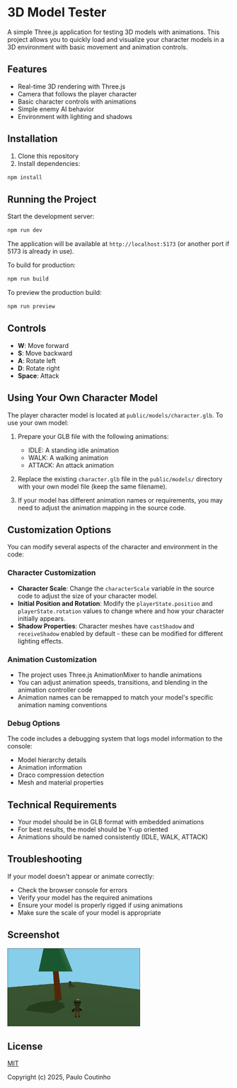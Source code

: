 # 3D Model Tester

A simple Three.js application for testing 3D models with animations. This project allows you to quickly load and visualize your character models in a 3D environment with basic movement and animation controls.

## Features

- Real-time 3D rendering with Three.js
- Camera that follows the player character
- Basic character controls with animations
- Simple enemy AI behavior
- Environment with lighting and shadows

## Installation

1. Clone this repository
2. Install dependencies:

```bash
npm install
```

## Running the Project

Start the development server:

```bash
npm run dev
```

The application will be available at `http://localhost:5173` (or another port if 5173 is already in use).

To build for production:

```bash
npm run build
```

To preview the production build:

```bash
npm run preview
```

## Controls

- **W**: Move forward
- **S**: Move backward
- **A**: Rotate left
- **D**: Rotate right
- **Space**: Attack

## Using Your Own Character Model

The player character model is located at `public/models/character.glb`. To use your own model:

1. Prepare your GLB file with the following animations:
   - IDLE: A standing idle animation
   - WALK: A walking animation
   - ATTACK: An attack animation

2. Replace the existing `character.glb` file in the `public/models/` directory with your own model file (keep the same filename).

3. If your model has different animation names or requirements, you may need to adjust the animation mapping in the source code.

## Customization Options

You can modify several aspects of the character and environment in the code:

### Character Customization

- **Character Scale**: Change the `characterScale` variable in the source code to adjust the size of your character model.
- **Initial Position and Rotation**: Modify the `playerState.position` and `playerState.rotation` values to change where and how your character initially appears.
- **Shadow Properties**: Character meshes have `castShadow` and `receiveShadow` enabled by default - these can be modified for different lighting effects.

### Animation Customization

- The project uses Three.js AnimationMixer to handle animations
- You can adjust animation speeds, transitions, and blending in the animation controller code
- Animation names can be remapped to match your model's specific animation naming conventions

### Debug Options

The code includes a debugging system that logs model information to the console:
- Model hierarchy details
- Animation information
- Draco compression detection
- Mesh and material properties

## Technical Requirements

- Your model should be in GLB format with embedded animations
- For best results, the model should be Y-up oriented
- Animations should be named consistently (IDLE, WALK, ATTACK)

## Troubleshooting

If your model doesn't appear or animate correctly:
- Check the browser console for errors
- Verify your model has the required animations
- Ensure your model is properly rigged if using animations
- Make sure the scale of your model is appropriate

## Screenshot

<img width="300" src="https://github.com/paulocoutinhox/3d-model-tester/blob/main/extras/images/screenshot.png?raw=true">

## License

[MIT](http://opensource.org/licenses/MIT)

Copyright (c) 2025, Paulo Coutinho